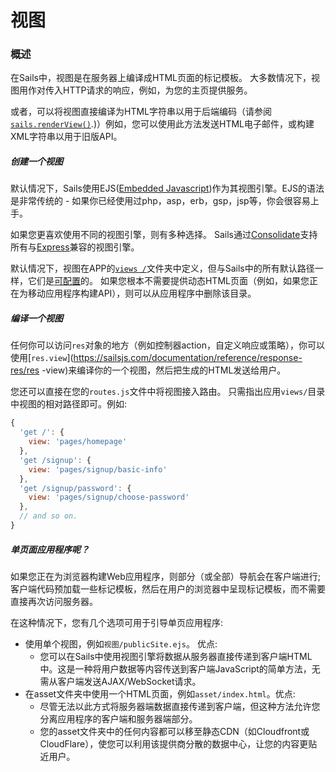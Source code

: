 # 视图
### 概述

在Sails中，视图是在服务器上编译成HTML页面的标记模板。 大多数情况下，视图用作对传入HTTP请求的响应，例如，为您的主页提供服务。

或者，可以将视图直接编译为HTML字符串以用于后端编码（请参阅[`sails.renderView()`](https://github.com/balderdashy/sails-docs/blob/master/PAGE_NEEDED.md).)）例如，您可以使用此方法发送HTML电子邮件，或构建XML字符串以用于旧版API。


##### 创建一个视图

默认情况下，Sails使用EJS([Embedded Javascript](http://ejs.co/))作为其视图引擎。EJS的语法是非常传统的 - 如果你已经使用过php，asp，erb，gsp，jsp等，你会很容易上手。

如果您更喜欢使用不同的视图引擎，则有多种选择。 Sails通过[Consolidate](https://github.com/visionmedia/consolidate)支持所有与[Express](http://expressjs.com/en/guide/using-template-engines.html)兼容的视图引擎。

默认情况下，视图在APP的[`views /`](https://sailsjs.com/documentation/anatomy/views)文件夹中定义，但与Sails中的所有默认路径一样，它们是[可配置](https：//sailsjs.com/documentation/reference/configuration/sails-config-views)的。 如果您根本不需要提供动态HTML页面（例如，如果您正在为移动应用程序构建API），则可以从应用程序中删除该目录。


##### 编译一个视图

任何你可以访问`res`对象的地方（例如控制器action，自定义响应或策略），你可以使用[`res.view`](https://sailsjs.com/documentation/reference/response-res/res -view)来编译你的一个视图，然后把生成的HTML发送给用户。

您还可以直接在您的`routes.js`文件中将视图接入路由。 只需指出应用`views/`目录中视图的相对路径即可。例如:

```javascript
{
  'get /': {
    view: 'pages/homepage'
  },
  'get /signup': {
    view: 'pages/signup/basic-info'
  },
  'get /signup/password': {
    view: 'pages/signup/choose-password'
  },
  // and so on.
}
```

##### 单页面应用程序呢？

如果您正在为浏览器构建Web应用程序，则部分（或全部）导航会在客户端进行; 客户端代码预加载一些标记模板，然后在用户的浏览器中呈现标记模板，而不需要直接再次访问服务器。

在这种情况下，您有几个选项可用于引导单页应用程序:

+ 使用单个视图，例如`视图/publicSite.ejs`。 优点:
  + 您可以在Sails中使用视图引擎将数据从服务器直接传递到客户端HTML中。这是一种将用户数据等内容传送到客户端JavaScript的简单方法，无需从客户端发送AJAX/WebSocket请求。
+ 在asset文件夹中使用一个HTML页面，例如`asset/index.html`。优点:
  + 尽管无法以此方式将服务器端数据直接传递到客户端，但这种方法允许您分离应用程序的客户端和服务器端部分。
  + 您的asset文件夹中的任何内容都可以移至静态CDN（如Cloudfront或CloudFlare），使您可以利用该提供商分散的数据中心，让您的内容更贴近用户。



<docmeta name="displayName" value="Views">
<docmeta name="nextUpLink" value="/documentation/concepts/assets">
<docmeta name="nextUpName" value="Assets">
